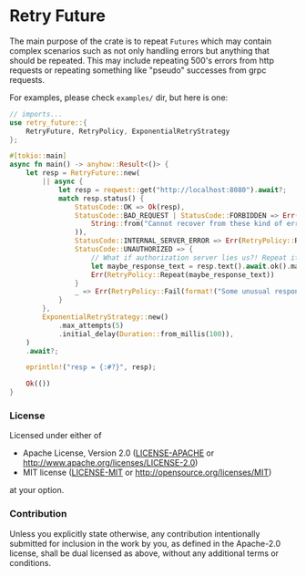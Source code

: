# Retry Future

The main purpose of the crate is to repeat `Futures` which may contain complex scenarios such as
not only handling errors but anything that should be repeated. This may include 
repeating 500's errors from http requests or repeating something like "pseudo" successes from
grpc requests.

For examples, please check `examples/` dir, but here is one:
```rust
// imports...
use retry_future::{
    RetryFuture, RetryPolicy, ExponentialRetryStrategy
};

#[tokio::main]
async fn main() -> anyhow::Result<()> {
    let resp = RetryFuture::new(
        || async {
            let resp = reqwest::get("http://localhost:8080").await?;
            match resp.status() {
                StatusCode::OK => Ok(resp),
                StatusCode::BAD_REQUEST | StatusCode::FORBIDDEN => Err(RetryPolicy::Fail(
                    String::from("Cannot recover from these kind of errors ._."),
                )),
                StatusCode::INTERNAL_SERVER_ERROR => Err(RetryPolicy::Repeat(None)),
                StatusCode::UNAUTHORIZED => {
                    // What if authorization server lies us?! Repeat it to be convinced
                    let maybe_response_text = resp.text().await.ok().map(anyhow::Error::msg);  // debug info
                    Err(RetryPolicy::Repeat(maybe_response_text))
                }
                _ => Err(RetryPolicy::Fail(format!("Some unusual response here: {resp:?}"))),
            }
        },
        ExponentialRetryStrategy::new()
            .max_attempts(5)
            .initial_delay(Duration::from_millis(100)),
    )
    .await?;

    eprintln!("resp = {:#?}", resp);

    Ok(())
}

```



### License

Licensed under either of

 * Apache License, Version 2.0
   ([LICENSE-APACHE](LICENSE-APACHE) or http://www.apache.org/licenses/LICENSE-2.0)
 * MIT license
   ([LICENSE-MIT](LICENSE-MIT) or http://opensource.org/licenses/MIT)

at your option.

### Contribution

Unless you explicitly state otherwise, any contribution intentionally submitted
for inclusion in the work by you, as defined in the Apache-2.0 license, shall be
dual licensed as above, without any additional terms or conditions.